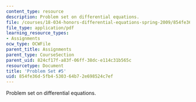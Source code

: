 ```yaml
---
content_type: resource
description: Problem set on differential equations.
file: /courses/18-034-honors-differential-equations-spring-2009/854fe36d5fb4530364b72e698524c7ef_MIT18_034s09_pset05.pdf
file_type: application/pdf
learning_resource_types:
- Assignments
ocw_type: OCWFile
parent_title: Assignments
parent_type: CourseSection
parent_uid: 824cf17f-a83f-06ff-38dc-e114c31b565c
resourcetype: Document
title: 'Problem Set #5'
uid: 854fe36d-5fb4-5303-64b7-2e698524c7ef
---
```

Problem set on differential equations.

